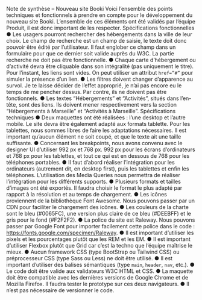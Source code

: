 Note de synthèse – Nouveau site
Booki
Voici l’ensemble des points techniques et fonctionnels à prendre en
compte pour le développement du nouveau site Booki. L’ensemble de ces
éléments ont été validés par l’équipe Produit, il est donc important de les
respecter.
Spécifications fonctionnelles
● Les usagers pourront rechercher des hébergements dans la ville de
leur choix. Le champ de recherche est un champ de saisie, le texte
doit donc pouvoir être édité par l’utilisateur. Il faut englober ce
champ dans un formulaire pour que ce dernier soit valide auprès du
W3C. La partie recherche ne doit pas être fonctionnelle.
● Chaque carte d’hébergement ou d’activité devra être cliquable dans
son intégralité (pas uniquement le titre). Pour l’instant, les liens sont
vides. On peut utiliser un attribut `href=”#”` pour simuler la
présence d’un lien.
● Les filtres doivent changer d’apparence au survol. Je te laisse décider
de l’effet approprié, je n’ai pas encore eu le temps de me pencher
dessus. Par contre, ils ne doivent pas être fonctionnels.
● Les textes “Hébergements” et “Activités”, situés dans l’en-tête, sont
des liens. Ils doivent mener respectivement vers la section
“Hébergements à Marseille” et “Activités à Marseille”.
Spécifications techniques
● Deux maquettes ont été réalisées : l’une desktop et l’autre mobile. Le
site devra être également adapté aux formats tablette. Pour les
tablettes, nous sommes libres de faire les adaptations nécessaires. Il
est important qu’aucun élément ne soit coupé, et que le texte ait
une taille suffisante.
● Concernant les breakpoints, nous avons convenu avec le designer UI
d’utiliser 992 px et 768 px.
992 px pour les écrans d’ordinateurs et 768 px pour les tablettes, et
tout ce qui est en dessous de 768 pour les téléphones portables.
● Il faut d’abord réaliser l’intégration pour les ordinateurs (autrement
dit, en desktop first), puis les tablettes et enfin les téléphones.
L’utilisation des Media Queries nous permettra de réaliser
l’intégration pour les différents supports.
● Plusieurs formats et tailles d’images ont été exportés. Il faudra choisir
le format le plus adapté par rapport à la résolution et au temps de
chargement.
● Les icônes proviennent de la bibliothèque Font Awesome. Nous
pouvons passer par un CDN pour faciliter le chargement des icônes.
● Les couleurs de la charte sont le bleu (#0065FC), une version plus
claire de ce bleu (#DEEBFF) et le gris pour le fond (#F2F2F2).
● La police du site est Raleway. Nous pouvons passer par Google Font
pour importer facilement cette police dans le code :
https://fonts.google.com/specimen/Raleway.
● Il est important d’utiliser les pixels et les pourcentages plutôt que les
REM et les EM.
● Il est important d’utiliser Flexbox plutôt que Grid car c’est la techno
que l’équipe maîtrise le mieux.
● Aucun framework CSS (type BootStrap ou Tailwind CSS) ou
préprocesseur CSS (type Sass ou Less) ne doit être utilisé.
● Il est important d’utiliser des balises sémantiques (type `main`,
`header`, `nav`, etc.).
● Le code doit être valide aux validateurs W3C HTML et CSS.
● La maquette doit être compatible avec les dernières versions de
Google Chrome et de Mozilla Firefox. Il faudra tester le prototype sur
ces deux navigateurs.
● Il n’est pas nécessaire de versionner le code.